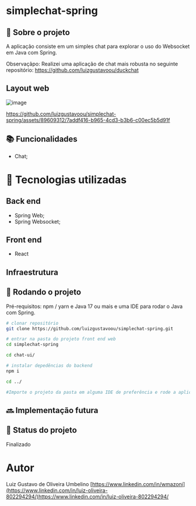 # simplechat-spring
<!-- license --> 

## :memo:  Sobre o projeto
A aplicação consiste em um simples chat para explorar o uso do Websocket em Java com Spring.

Observaçãpo: Realizei uma aplicação de chat mais robusta no seguinte repositório: https://github.com/luizgustavoou/duckchat

## Layout web
![image](https://github.com/luizgustavoou/simplechat-spring/assets/89609312/19c29949-e900-49b8-a38d-47bb2e0f1ae0)



https://github.com/luizgustavoou/simplechat-spring/assets/89609312/7addf416-b965-4cd3-b3b6-c00ec5b5d91f



<!-- ## Modelo conceitual -->
## :books: Funcionalidades
* Chat;

# :wrench: Tecnologias utilizadas
## Back end
* Spring Web;
* Spring Websocket;
  
## Front end
* React

## Infraestrutura
<!-- * Docker; -->

## :rocket: Rodando o projeto
Pré-requisitos: npm / yarn e Java 17 ou mais e uma IDE para rodar o Java com Spring.

```bash
# clonar repositório
git clone https://github.com/luizgustavoou/simplechat-spring.git

# entrar na pasta do projeto front end web
cd simplechat-spring

cd chat-ui/

# instalar depedências do backend
npm i

cd ../

#Importe o projeto da pasta em alguma IDE de preferência e rode a aplicação com Spring Boot.
```

## :soon: Implementação futura


## :dart: Status do projeto
Finalizado

# Autor

Luiz Gustavo de Oliveira Umbelino
[https://www.linkedin.com/in/wmazoni](https://www.linkedin.com/in/luiz-oliveira-802294294/)https://www.linkedin.com/in/luiz-oliveira-802294294/

